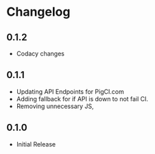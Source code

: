 # Changelog

## 0.1.2

  * Codacy changes

## 0.1.1

  * Updating API Endpoints for PigCI.com
  * Adding fallback for if API is down to not fail CI.
  * Removing unnecessary JS,

## 0.1.0

  * Initial Release
